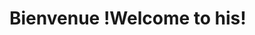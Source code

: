 # <a name="welcome-to-his"></a><span data-ttu-id="89ff2-101">Bienvenue !</span><span class="sxs-lookup"><span data-stu-id="89ff2-101">Welcome to his!</span></span>